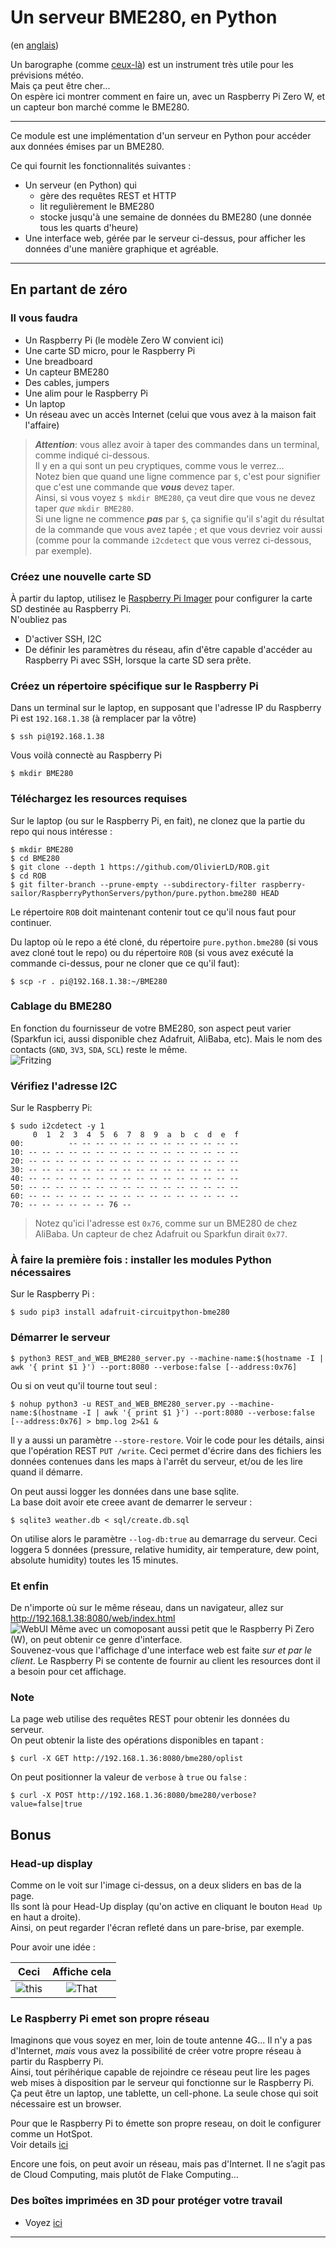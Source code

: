 # Un serveur BME280, en Python
(en [anglais](./README.md))  

Un barographe (comme [ceux-l&agrave;](https://www.naudet.com/barometre-enregistreur-c102x2375473)) est un instrument tr&egrave;s utile pour les pr&eacute;visions m&eacute;t&eacute;o.  
Mais &ccedil;a peut &ecirc;tre cher...  
On esp&egrave;re ici montrer comment en faire un, avec un Raspberry Pi Zero W, et un capteur bon march&eacute; comme le BME280.

---

Ce module est une impl&eacute;mentation d'un serveur en Python pour acc&eacute;der aux donn&eacute;es &eacute;mises par un BME280.

Ce qui fournit les fonctionnalit&eacute;s suivantes :
- Un serveur (en Python) qui 
  - g&egrave;re des requ&ecirc;tes REST et HTTP
  - lit reguli&egrave;rement le BME280
  - stocke jusqu'&agrave; une semaine de donn&eacute;es du BME280 (une donn&eacute;e tous les quarts d'heure)
- Une interface web, g&eacute;r&eacute;e par le serveur ci-dessus, pour afficher les donn&eacute;es d'une mani&egrave;re graphique et agr&eacute;able.

---

## En partant de z&eacute;ro
### Il vous faudra
- Un Raspberry Pi (le mod&egrave;le Zero W convient ici)
- Une carte SD micro, pour le Raspberry Pi
- Une breadboard
- Un capteur BME280
- Des cables, jumpers
- Une alim pour le Raspberry Pi
- Un laptop
- Un r&eacute;seau avec un acc&egrave;s Internet (celui que vous avez &agrave; la maison fait l'affaire)

> _**Attention**_: vous allez avoir &agrave; taper des commandes dans un terminal, comme indiqu&eacute; ci-dessous.  
> Il y en a qui sont un peu cryptiques, comme vous le verrez...  
> Notez bien que quand une ligne commence par `$`, c'est pour signifier que c'est une commande que _**vous**_ devez taper.  
> Ainsi, si vous voyez `$ mkdir BME280`, &ccedil;a veut dire que vous ne devez taper _que_ `mkdir BME280`.  
> Si une ligne ne commence _**pas**_ par `$`, &ccedil;a signifie qu'il s'agit du r&eacute;sultat de la commande que vous avez tap&eacute;e ; 
> et que vous devriez voir aussi (comme pour la commande `i2cdetect` que vous verrez ci-dessous, par exemple).

### Cr&eacute;ez une nouvelle carte SD
&Agrave; partir du laptop, utilisez le [Raspberry Pi Imager](https://www.raspberrypi.com/news/raspberry-pi-imager-imaging-utility/) pour configurer la carte SD destin&eacute;e au Raspberry Pi.  
N'oubliez pas
- D'activer SSH, I2C
- De d&eacute;finir les param&egrave;tres du r&eacute;seau, afin d'&ecirc;tre capable d'acc&eacute;der au Raspberry Pi avec SSH, lorsque la carte SD sera pr&ecirc;te.

### Cr&eacute;ez un r&eacute;pertoire sp&eacute;cifique sur le Raspberry Pi
Dans un terminal sur le laptop, en supposant que l'adresse IP du Raspberry Pi est `192.168.1.38` (&agrave; remplacer par la v&ocirc;tre)
```
$ ssh pi@192.168.1.38
```
Vous voil&agrave; connect&egrave; au Raspberry Pi
```
$ mkdir BME280
```
### T&eacute;l&eacute;chargez les resources requises
Sur le laptop (ou sur le Raspberry Pi, en fait), ne clonez que la partie du repo qui nous int&eacute;resse :
```
$ mkdir BME280
$ cd BME280
$ git clone --depth 1 https://github.com/OlivierLD/ROB.git
$ cd ROB
$ git filter-branch --prune-empty --subdirectory-filter raspberry-sailor/RaspberryPythonServers/python/pure.python.bme280 HEAD
```
Le r&eacute;pertoire `ROB` doit maintenant contenir tout ce qu'il nous faut pour continuer.

Du laptop o&ugrave; le repo a &eacute;t&eacute; clon&eacute;, du r&eacute;pertoire `pure.python.bme280` (si vous avez clon&eacute; tout le repo) ou
du r&eacute;pertoire `ROB` (si vous avez ex&eacute;cut&eacute; la commande ci-dessus, pour ne cloner que ce qu'il faut):
```
$ scp -r . pi@192.168.1.38:~/BME280
```
### Cablage du BME280
En fonction du fournisseur de votre BME280, son aspect peut varier (Sparkfun ici, aussi disponible chez Adafruit, AliBaba, etc).
Mais le nom des contacts (`GND`, `3V3`, `SDA`, `SCL`) reste le m&ecirc;me.  
![Fritzing](doc/RPiZeroBME280_bb.png)

### V&eacute;rifiez l'adresse I2C
Sur le Raspberry Pi:
```
$ sudo i2cdetect -y 1
     0  1  2  3  4  5  6  7  8  9  a  b  c  d  e  f
00:          -- -- -- -- -- -- -- -- -- -- -- -- -- 
10: -- -- -- -- -- -- -- -- -- -- -- -- -- -- -- -- 
20: -- -- -- -- -- -- -- -- -- -- -- -- -- -- -- -- 
30: -- -- -- -- -- -- -- -- -- -- -- -- -- -- -- -- 
40: -- -- -- -- -- -- -- -- -- -- -- -- -- -- -- -- 
50: -- -- -- -- -- -- -- -- -- -- -- -- -- -- -- -- 
60: -- -- -- -- -- -- -- -- -- -- -- -- -- -- -- -- 
70: -- -- -- -- -- -- 76 --                         
```
> Notez qu'ici l'adresse est `0x76`, comme sur un BME280 de chez AliBaba. Un capteur de chez Adafruit ou Sparkfun dirait `0x77`.

### &Agrave; faire la premi&egrave;re fois : installer les modules Python n&eacute;cessaires
Sur le Raspberry Pi :
```
$ sudo pip3 install adafruit-circuitpython-bme280
```

### D&eacute;marrer le serveur
```
$ python3 REST_and_WEB_BME280_server.py --machine-name:$(hostname -I | awk '{ print $1 }') --port:8080 --verbose:false [--address:0x76]
```
Ou si on veut qu'il tourne tout seul&nbsp;:
```
$ nohup python3 -u REST_and_WEB_BME280_server.py --machine-name:$(hostname -I | awk '{ print $1 }') --port:8080 --verbose:false [--address:0x76] > bmp.log 2>&1 &
```
Il y a aussi un param&egrave;tre `--store-restore`. Voir le code pour les d&eacute;tails, ainsi que l'op&eacute;ration REST `PUT /write`.
Ceci permet d'&eacute;crire dans des fichiers les donn&eacute;es contenues dans les maps &agrave; l'arr&ecirc;t du serveur, et/ou de les lire quand il d&eacute;marre. 

On peut aussi logger les donn&eacute;es dans une base sqlite.  
La base doit avoir ete creee avant de demarrer le serveur :
```
$ sqlite3 weather.db < sql/create.db.sql
```
On utilise alors le param&egrave;tre `--log-db:true` au demarrage du serveur. 
Ceci loggera 5 donn&eacute;es (pressure, relative humidity, air temperature, dew point, absolute humidity) toutes les 15 minutes.

### Et enfin
De n'importe o&ugrave; sur le m&ecirc;me r&eacute;seau, dans un navigateur, allez sur <http://192.168.1.38:8080/web/index.html>  
![WebUI](doc/web.ui.png)
M&ecirc;me avec un comoposant aussi petit que le Raspberry Pi Zero (W), on peut obtenir ce genre d'interface.  
Souvenez-vous que l'affichage d'une interface web est faite _sur et par le client_. Le Raspberry Pi se contente de fournir
au client les resources dont il a besoin pour cet affichage.

### Note
La page web utilise des requ&ecirc;tes REST pour obtenir les donn&eacute;es du serveur.    
On peut obtenir la liste des op&eacute;rations disponibles en tapant :
```
$ curl -X GET http://192.168.1.36:8080/bme280/oplist
```
On peut positionner la valeur de `verbose` &agrave; `true` ou `false` :
```
$ curl -X POST http://192.168.1.36:8080/bme280/verbose?value=false|true 
```

## Bonus
### Head-up display
Comme on le voit sur l'image ci-dessus, on a deux sliders en bas de la page.    
Ils sont l&agrave; pour Head-Up display (qu'on active en cliquant le bouton `Head Up` en haut a droite).  
Ainsi, on peut regarder l'&eacute;cran reflet&eacute; dans un pare-brise, par exemple.  

Pour avoir une id&eacute;e :

|              Ceci               |          Affiche cela          |
|:-------------------------------:|:------------------------------:|
| ![this](./doc/baro.head.up.png) | ![That](./doc/head.up.02.jpeg) |

### Le Raspberry Pi emet son propre r&eacute;seau
Imaginons que vous soyez en mer, loin de toute antenne 4G... Il n'y a pas d'Internet, _mais_ vous avez
la possibilit&eacute; de cr&eacute;er votre propre r&eacute;seau &agrave; partir du Raspberry Pi.  
Ainsi, tout p&eacute;rih&eacute;rique capable de rejoindre ce r&eacute;seau peut lire les pages web mises &agrave; disposition par le serveur
qui fonctionne sur le Raspberry Pi. &Ccedil;a peut &ecirc;tre un laptop, une tablette, un cell-phone. La seule
chose qui soit n&eacute;cessaire est un browser.

Pour que le Raspberry Pi to &eacute;mette son propre reseau, on doit le configurer comme un HotSpot.    
Voir details [ici](https://github.com/OlivierLD/ROB/blob/master/raspberry-sailor/MUX-implementations/NMEA-multiplexer-basic/HOTSPOT.md)

Encore une fois, on peut avoir un r&eacute;seau, mais pas d'Internet. Il ne s’agit pas de Cloud Computing, mais plut&ocirc;t de Flake Computing…

### Des bo&icirc;tes imprim&eacute;es en 3D pour prot&eacute;ger votre travail
- Voyez [ici](https://github.com/OlivierLD/3DPrinting/blob/master/OpenSCAD/RPiDevBoards/NavStations/README.md)

---

